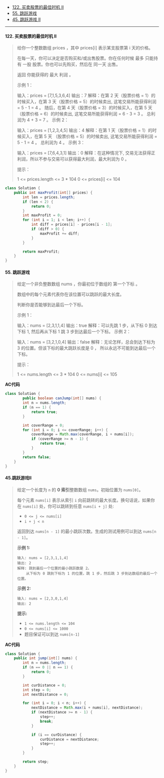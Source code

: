 -  [122. 买卖股票的最佳时机 II](https://leetcode.cn/problems/best-time-to-buy-and-sell-stock-ii/)
-  [55. 跳跃游戏](https://leetcode.cn/problems/jump-game/)
-  [45. 跳跃游戏 II](https://leetcode.cn/problems/jump-game-ii/)

----

#### 122. 买卖股票的最佳时机 II

>给你一个整数数组 prices ，其中 prices[i] 表示某支股票第 i 天的价格。
>
>在每一天，你可以决定是否购买和/或出售股票。你在任何时候 最多 只能持有 一股 股票。你也可以先购买，然后在 同一天 出售。
>
>返回 你能获得的 最大 利润 。
>
> 
>
>示例 1：
>
>输入：prices = [7,1,5,3,6,4]
>输出：7
>解释：在第 2 天（股票价格 = 1）的时候买入，在第 3 天（股票价格 = 5）的时候卖出, 这笔交易所能获得利润 = 5 - 1 = 4 。
>     随后，在第 4 天（股票价格 = 3）的时候买入，在第 5 天（股票价格 = 6）的时候卖出, 这笔交易所能获得利润 = 6 - 3 = 3 。
>     总利润为 4 + 3 = 7 。
>示例 2：
>
>输入：prices = [1,2,3,4,5]
>输出：4
>解释：在第 1 天（股票价格 = 1）的时候买入，在第 5 天 （股票价格 = 5）的时候卖出, 这笔交易所能获得利润 = 5 - 1 = 4 。
>     总利润为 4 。
>示例 3：
>
>输入：prices = [7,6,4,3,1]
>输出：0
>解释：在这种情况下, 交易无法获得正利润，所以不参与交易可以获得最大利润，最大利润为 0 。
>
>
>提示：
>
>1 <= prices.length <= 3 * 104
>0 <= prices[i] <= 104

```java
class Solution {
    public int maxProfit(int[] prices) {
        int len = prices.length;
        if (len < 2) {
            return 0;
        }
        int maxProfit = 0;
        for (int i = 1; i < len; i++) {
            int diff = prices[i] - prices[i - 1];
            if (diff > 0) {
                maxProfit += diff;
            }
        }

        return maxProfit;
    }
}
```



#### 55. 跳跃游戏

>给定一个非负整数数组 nums ，你最初位于数组的 第一个下标 。
>
>数组中的每个元素代表你在该位置可以跳跃的最大长度。
>
>判断你是否能够到达最后一个下标。
>
> 
>
>示例 1：
>
>输入：nums = [2,3,1,1,4]
>输出：true
>解释：可以先跳 1 步，从下标 0 到达下标 1, 然后再从下标 1 跳 3 步到达最后一个下标。
>示例 2：
>
>输入：nums = [3,2,1,0,4]
>输出：false
>解释：无论怎样，总会到达下标为 3 的位置。但该下标的最大跳跃长度是 0 ， 所以永远不可能到达最后一个下标。
>
>
>提示：
>
>1 <= nums.length <= 3 * 104
>0 <= nums[i] <= 105

**AC代码**

```java
class Solution {
		public boolean canJump(int[] nums) {
        int n = nums.length;
        if (n == 1) {
            return true;
        }

        int coverRange = 0;
        for (int i = 0; i <= coverRange; i++) {
            coverRange = Math.max(coverRange, i + nums[i]);
            if (coverRange >= n - 1) {
                return true;
            }
        }
        return false;
    }
}
```



#### 45.跳跃游戏II

>给定一个长度为 `n` 的 **0 索引**整数数组 `nums`。初始位置为 `nums[0]`。
>
>每个元素 `nums[i]` 表示从索引 `i` 向前跳转的最大长度。换句话说，如果你在 `nums[i]` 处，你可以跳转到任意 `nums[i + j]` 处:
>
>- `0 <= j <= nums[i]` 
>- `i + j < n`
>
>返回到达 `nums[n - 1]` 的最小跳跃次数。生成的测试用例可以到达 `nums[n - 1]`。
>
>**示例 1:**
>
>```
>输入: nums = [2,3,1,1,4]
>输出: 2
>解释: 跳到最后一个位置的最小跳跃数是 2。
>     从下标为 0 跳到下标为 1 的位置，跳 1 步，然后跳 3 步到达数组的最后一个位置。
>```
>
>**示例 2:**
>
>```
>输入: nums = [2,3,0,1,4]
>输出: 2
>```
>
>**提示:**
>
>- `1 <= nums.length <= 104`
>- `0 <= nums[i] <= 1000`
>- 题目保证可以到达 `nums[n-1]`

**AC代码**

```java
class Solution {
    public int jump(int[] nums) {
        int n = nums.length;
        if (n == 0 || n == 1) {
            return 0;
        }

        int curDistance = 0;
        int step = 0;
        int nextDistance = 0;

        for (int i = 0; i < n; i++) {
            nextDistance = Math.max(i + nums[i], nextDistance);
            if (nextDistance >= n - 1) {
                step++;
                break;
            }

            if (i == curDistance) {
                curDistance = nextDistance;
                step++;
            }
        }

        return step;
    }
}
```

